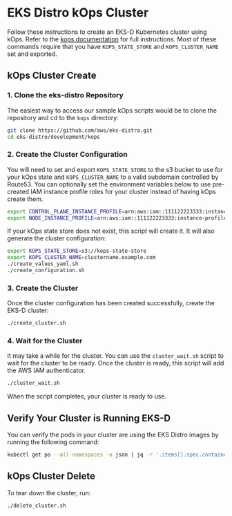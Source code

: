 # EKS Distro kOps Cluster

Follow these instructions to create an EKS-D Kubernetes cluster using
kOps. Refer to the [kops documentation](https://kops.sigs.k8s.io/getting_started/aws/)
for full instructions. Most of these commands require that you have
`KOPS_STATE_STORE` and `KOPS_CLUSTER_NAME` set and exported.

## kOps Cluster Create

### 1. Clone the eks-distro Repository
The easiest way to access our sample kOps scripts would be to clone the
repository and cd to the `kops` directory:
```bash
git clone https://github.com/aws/eks-distro.git
cd eks-distro/development/kops 
```

### 2. Create the Cluster Configuration
You will need to set and export `KOPS_STATE_STORE` to the s3 bucket to use for
your kOps state and `KOPS_CLUSTER_NAME` to a valid subdomain controlled by Route53.
You can optionally set the environment variables below to use pre-created IAM
instance profile roles for your cluster instead of having kOps create them.
```bash
export CONTROL_PLANE_INSTANCE_PROFILE=arn:aws:iam::111122223333:instance-profile/kops-control-plane-role
export NODE_INSTANCE_PROFILE=arn:aws:iam::111122223333:instance-profile/kops-node-role
```
If your kOps state store does not exist, this script will create it. It will
also generate the cluster configuration:
```bash
export KOPS_STATE_STORE=s3://kops-state-store
export KOPS_CLUSTER_NAME=clustername.example.com
./create_values_yaml.sh
./create_configuration.sh 
```

### 3. Create the Cluster
Once the cluster configuration has been created successfully, create the
EKS-D cluster:
```bash
./create_cluster.sh 
```

### 4. Wait for the Cluster
It may take a while for the cluster. You can use the `cluster_wait.sh`
script to wait for the cluster to be ready. Once the cluster is ready, this
script will add the AWS IAM authenticator.
```bash
./cluster_wait.sh
```
When the script completes, your cluster is ready to use.

## Verify Your Cluster is Running EKS-D

You can verify the pods in your cluster are using the EKS Distro images by running
the following command:
```bash
kubectl get po --all-namespaces -o json | jq -r '.items[].spec.containers[].image' | sort -u
```

## kOps Cluster Delete

To tear down the cluster, run:
```bash
./delete_cluster.sh
```
